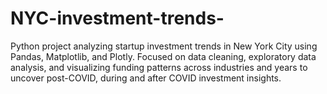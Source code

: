 # NYC-investment-trends-
Python project analyzing startup investment trends in New York City using Pandas, Matplotlib, and Plotly. Focused on data cleaning, exploratory data analysis, and visualizing funding patterns across industries and years to uncover post-COVID, during and after COVID investment insights.

